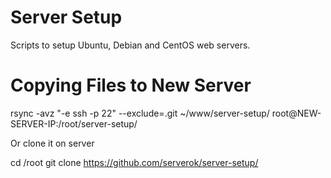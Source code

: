 # Server Setup

Scripts to setup Ubuntu, Debian and CentOS web servers.

# Copying Files to New Server

rsync -avz "-e ssh -p 22" --exclude=.git ~/www/server-setup/ root@NEW-SERVER-IP:/root/server-setup/

Or clone it on server

cd /root
git clone https://github.com/serverok/server-setup/

